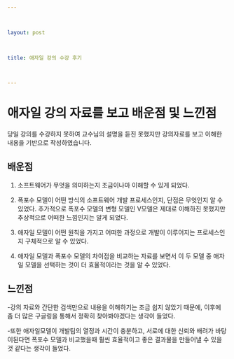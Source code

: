 ```yaml
---

  

layout: post

  

title: 애자일 강의 수강 후기

  

---
```

# 애자일 강의 자료를 보고 배운점 및 느낀점
당일 강의를 수강하지 못하여 교수님의 설명을 듣진 못했지만 강의자료를 보고 이해한 내용을 기반으로 작성하였습니다.

## 배운점
1) 소프트웨어가 무엇을 의미하는지 조금이나마 이해할 수 있게 되었다.

2) 폭포수 모델이 어떤 방식의 소프트웨어 개발 프로세스인지, 단점은 무엇인지 알 수 있었다. 추가적으로 폭포수 모델의 변형 모델인 V모델은 제대로 이해하진 못했지만 추상적으로 어떠한 느낌인지는 알게 되었다.

3) 애자일 모델이  어떤 원칙을 가지고 어떠한 과정으로 개발이 이루어지는 프로세스인지 구체적으로 알 수 있었다.

4) 애자일 모델과 폭포수 모델의 차이점을 비교하는 자료를 보면서 이 두 모델 중 애자일 모델을 선택하는 것이 더 효율적이라는 것을 알 수 있었다.

## 느낀점
-강의 자료와 간단한 검색만으로 내용을 이해하기는 조금 쉽지 않았기 때문에, 이후에 좀 더 많은 구글링을 통해서 정확히 찾아봐야겠다는 생각이 들었다.
 
-또한 애자일모델이 개발팀의 열정과 시간이 충분하고, 서로에 대한 신뢰와 배려가 바탕이된다면 폭포수 모델과 비교했을때 훨씬 효율적이고 좋은 결과물을 만들어낼 수 있을 것 같다는 생각이 들었다.